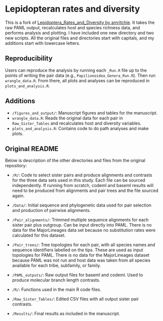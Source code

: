 # Lepidopteran rates and diversity

This is a fork of [Lepidoptera_Rates_and_Diversity by amritchie](https://github.com/amritchie/Lepidoptera_Rates_and_Diversity). It takes the raw PAML output, recalculates host and species richness data, and performs analysis and plotting. I have included one new directory and two new scripts. All the original files and directories start with capitals, and my additions start with lowercase letters. 

## Reproducibility
Users can reproduce the analysis by running each `_Run.R` file up to the points of writing the pair data (e.g., `Papilionoidea_Genera_Run.R`). Then run `wrangle_data.R`. From there, all plots and analyses can be reproduced in `plots_and_analysis.R`.

## Additions
- `/figures_and_output/`: Manuscript figures and tables for the manuscript.
- `wrangle_data.R`: Reads the original data for each pair in `Raw_Sister_Tables` and recalculates host and diversity variables.
- `plots_and_analysis.R`: Contains code to do path analyses and make plots.

## Original README

Below is description of the other directories and files from the original repository:

- `/R/`: Code to select sister pairs and produce alignments and contrasts for the three data sets used in this study. Each file can be sourced independently. If running from scratch, codeml and baseml results will need to be produced from alignments and pair trees and the file sourced again.

- `/Data/`: Initial sequence and phylogenetic data used for pair selection and production of pairwise alignments.

- `/Pair_alignments/`: Trimmed multiple sequence alignments for each sister pair plus outgroup. Can be input directly into PAML. There is no data for the MajorLineages data set because no substitution rates were calculated for this dataset.
- `/Pair_trees/`: Tree topologies for each pair, with all species names and sequence identifiers labelled on the tips. These are used as input topologies for PAML. There is no data for the MajorLineages dataset because PAML was not run and host data was taken from all species available for each tribe, subfamily, or family.

- `/PAML_outputs/`: Raw output files for baseml and codeml. Used to produce molecular branch length contrasts.

- `/R/`: Functions used in the main R code files.

- `/Raw_Sister_Tables/`: Edited CSV files with all output sister pair contrasts.

- `/Results/`: Final results as included in the manuscript.


